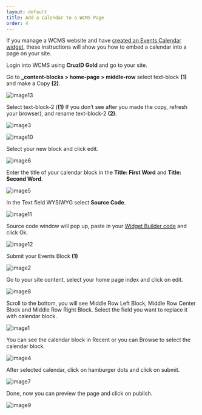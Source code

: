 ```yaml
---
layout: default
title: Add a Calendar to a WCMS Page
order: 4
---
```


If you manage a WCMS website and have [created an Events Calendar widget](create-events-calendar-widget.md), these instructions will show you how to embed a calendar into a page on your site.

Login into WCMS using **CruzID Gold** and go to your site.

Go to **_content-blocks > home-page > middle-row** select text-block **(1)** and make a Copy **(2)**.

![image13](https://user-images.githubusercontent.com/1000543/234380589-6f54ca42-4c92-41a7-8239-8c6f64cb139e.jpg)

Select text-block-2 (**(1)** If you don’t see after you made the copy, refresh your browser), and rename text-block-2 **(2)**.

![image3](https://user-images.githubusercontent.com/1000543/234380383-191fdd9d-ef09-4d89-9564-ebe75f44244c.jpg)

![image10](https://user-images.githubusercontent.com/1000543/234380578-8c546419-5064-4ac2-9db2-ff3e26968298.png)

Select your new block and click edit.

![image6](https://user-images.githubusercontent.com/1000543/234380569-46196f80-9a11-49b6-b373-02f283f83e0a.jpg)

Enter the title of your calendar block in the **Title: First Word** and **Title: Second Word**.

![image5](https://user-images.githubusercontent.com/1000543/234380567-64be0a31-5785-40ef-84be-16eb0d6710c1.png)

In the Text field WYSIWYG select **Source Code**.

![image11](https://user-images.githubusercontent.com/1000543/234380584-646e7e9c-025c-460e-aab3-f1ebff635567.png)

Source code window will pop up, paste in your [Widget Builder code](create-events-calendar-widget.md) and click Ok.

![image12](https://user-images.githubusercontent.com/1000543/234380586-c4577297-4144-44b7-8547-6ded9ea5ac62.png)

Submit your Events Block **(1)**

![image2](https://user-images.githubusercontent.com/1000543/234380379-ce4619be-afce-4d3f-9ae1-5e45537e9c02.jpg)

Go to your site content, select your home page index and click on edit.

![image8](https://user-images.githubusercontent.com/1000543/234380574-93c4fbef-a1ce-4fca-94ad-82f71fbcc131.jpg)

Scroll to the bottom, you will see Middle Row Left Block, Middle Row Center Block and Middle Row Right Block. Select the field you want to replace it with calendar block.

![image1](https://user-images.githubusercontent.com/1000543/234380228-9d1fe4ac-04cb-404e-b5d3-1ac0da8efa9a.png)

You can see the calendar block in Recent or you can Browse to select the calendar block.

![image4](https://user-images.githubusercontent.com/1000543/234380384-eb004408-dc9f-46cd-a45b-4539edc15ff1.png)

After selected calendar, click on hamburger dots and click on submit.

![image7](https://user-images.githubusercontent.com/1000543/234380572-e28530e8-cfc7-4a89-afdb-8d30b9cdfaa8.jpg)

Done, now you can preview the page and click on publish.

![image9](https://user-images.githubusercontent.com/1000543/234380575-5673fea1-e4d8-406d-b461-4741beb0827c.png)
